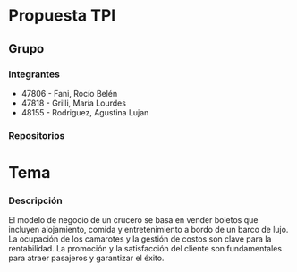 # Propuesta TPI
## Grupo

### Integrantes

   * 47806 - Fani, Rocío Belén
   * 47818 - Grilli, María Lourdes
   * 48155 - Rodriguez, Agustina Lujan

### Repositorios
  
# Tema 
### Descripción
El modelo de negocio de un crucero se basa en vender boletos que incluyen alojamiento, comida y entretenimiento a bordo de un barco de lujo. La ocupación de los camarotes y la gestión de costos son clave para la rentabilidad. La promoción y la satisfacción del cliente son fundamentales para atraer pasajeros y garantizar el éxito.




